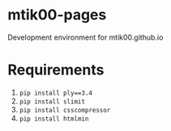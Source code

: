 mtik00-pages
============

Development environment for mtik00.github.io


Requirements
============

1.  `pip install ply==3.4`
1.  `pip install slimit`
1.  `pip install csscompressor`
1.  `pip install htmlmin`
